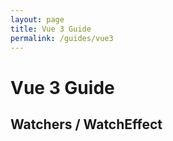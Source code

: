 ```yaml
---
layout: page
title: Vue 3 Guide
permalink: /guides/vue3
---
```


# Vue 3 Guide

## Watchers / WatchEffect


